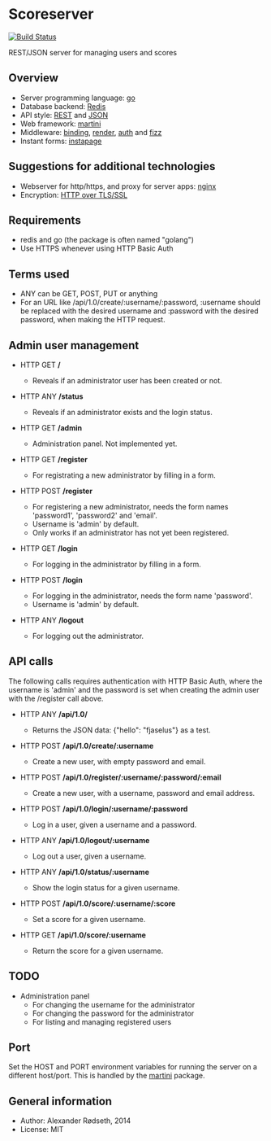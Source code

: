 Scoreserver
===========

[![Build Status](https://travis-ci.org/xyproto/scoreserver.svg?branch=master)](https://travis-ci.org/xyproto/scoreserver)

REST/JSON server for managing users and scores


Overview
--------

* Server programming language: [go](https://golang.org)
* Database backend: [Redis](http://redis.io/)
* API style: [REST](https://en.wikipedia.org/wiki/Representational_state_transfer) and [JSON](http://en.wikipedia.org/wiki/JSON)
* Web framework: [martini](http://martini.codegangsta.io)
* Middleware: [binding](https://github.com/martini-contrib/binding), [render](https://github.com/martini-contrib/render), [auth](https://github.com/xyproto/auth) and [fizz](https://github.com/xyproto/fizz)
* Instant forms: [instapage](https://github.com/xyproto/instapage)


Suggestions for additional technologies 
---------------------------------------

* Webserver for http/https, and proxy for server apps: [nginx](https://nginx.org)
* Encryption: [HTTP over TLS/SSL](http://en.wikipedia.org/wiki/HTTP_Secure)


Requirements
------------

* redis and go (the package is often named "golang")
* Use HTTPS whenever using HTTP Basic Auth


Terms used
----------

* ANY can be GET, POST, PUT or anything
* For an URL like /api/1.0/create/:username/:password, :username should be replaced with the desired username and :password with the desired password, when making the HTTP request.


Admin user management
---------------------

* HTTP GET **/**
  * Reveals if an administrator user has been created or not.

* HTTP ANY **/status**
  * Reveals if an administrator exists and the login status.

* HTTP GET **/admin**
  * Administration panel. Not implemented yet.

* HTTP GET **/register**
  * For registrating a new administrator by filling in a form.

* HTTP POST **/register**
  * For registering a new administrator, needs the form names 'password1', 'password2' and 'email'.
  * Username is 'admin' by default.
  * Only works if an administrator has not yet been registered.

* HTTP GET **/login**
  * For logging in the administrator by filling in a form.

* HTTP POST **/login**
  * For logging in the administrator, needs the form name 'password'.
  * Username is 'admin' by default.

* HTTP ANY **/logout**
  * For logging out the administrator.


API calls
---------

The following calls requires authentication with HTTP Basic Auth, where the username is 'admin' and the password is set when creating the admin user with the /register call above.

* HTTP ANY **/api/1.0/**
  * Returns the JSON data: {"hello": "fjaselus"} as a test.

* HTTP POST **/api/1.0/create/:username**
  * Create a new user, with empty password and email.

* HTTP POST **/api/1.0/register/:username/:password/:email**
  * Create a new user, with a username, password and email address.

* HTTP POST **/api/1.0/login/:username/:password**
  * Log in a user, given a username and a password.

* HTTP ANY **/api/1.0/logout/:username**
  * Log out a user, given a username.

* HTTP ANY **/api/1.0/status/:username**
  * Show the login status for a given username.

* HTTP POST **/api/1.0/score/:username/:score**
  * Set a score for a given username.

* HTTP GET **/api/1.0/score/:username**
  * Return the score for a given username.


TODO
----

* Administration panel
  * For changing the username for the administrator
  * For changing the password for the administrator
  * For listing and managing registered users


Port
----

Set the HOST and PORT environment variables for running the server on a different host/port. This is handled by the [martini](http://martini.codegangsta.io) package.


General information
-------------------

* Author: Alexander Rødseth, 2014
* License: MIT
